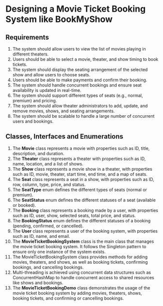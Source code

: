 # Designing a Movie Ticket Booking System like BookMyShow

## Requirements
1. The system should allow users to view the list of movies playing in different theaters.
2. Users should be able to select a movie, theater, and show timing to book tickets.
3. The system should display the seating arrangement of the selected show and allow users to choose seats.
4. Users should be able to make payments and confirm their booking.
5. The system should handle concurrent bookings and ensure seat availability is updated in real-time.
6. The system should support different types of seats (e.g., normal, premium) and pricing.
7. The system should allow theater administrators to add, update, and remove movies, shows, and seating arrangements.
8. The system should be scalable to handle a large number of concurrent users and bookings.

[//]: # (## Implementations)

[//]: # (#### [Java Implementation]&#40;../solutions/java/src/movieticketbookingsystem/&#41; )

[//]: # (#### [Python Implementation]&#40;../solutions/python/movieticketbookingsystem/&#41;)

## Classes, Interfaces and Enumerations
1. The **Movie** class represents a movie with properties such as ID, title, description, and duration.
2. The **Theater** class represents a theater with properties such as ID, name, location, and a list of shows.
3. The **Show** class represents a movie show in a theater, with properties such as ID, movie, theater, start time, end time, and a map of seats.
4. The **Seat** class represents a seat in a show, with properties such as ID, row, column, type, price, and status.
5. The **SeatType** enum defines the different types of seats (normal or premium).
6. The **SeatStatus** enum defines the different statuses of a seat (available or booked).
7. The **Booking** class represents a booking made by a user, with properties such as ID, user, show, selected seats, total price, and status.
8. The **BookingStatus** enum defines the different statuses of a booking (pending, confirmed, or cancelled).
9. The **User** class represents a user of the booking system, with properties such as ID, name, and email.
10. The **MovieTicketBookingSystem** class is the main class that manages the movie ticket booking system. It follows the Singleton pattern to ensure only one instance of the system exists.
11. The MovieTicketBookingSystem class provides methods for adding movies, theaters, and shows, as well as booking tickets, confirming bookings, and cancelling bookings.
12. Multi-threading is achieved using concurrent data structures such as ConcurrentHashMap to handle concurrent access to shared resources like shows and bookings.
13. The **MovieTicketBookingDemo** class demonstrates the usage of the movie ticket booking system by adding movies, theaters, shows, booking tickets, and confirming or cancelling bookings.